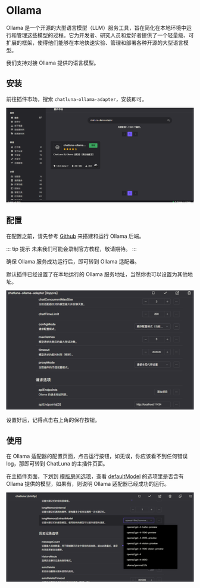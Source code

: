 # Ollama

Ollama 是一个开源的大型语言模型（LLM）服务工具，旨在简化在本地环境中运行和管理这些模型的过程。它为开发者、研究人员和爱好者提供了一个轻量级、可扩展的框架，使得他们能够在本地快速实验、管理和部署各种开源的大型语言模型。

我们支持对接 Ollama 提供的语言模型。

## 安装

前往插件市场，搜索 `chatluna-ollama-adapter`，安装即可。

![ollama](../../public/images/image-14.png)

## 配置

在配置之前，请先参考 [Github](https://github.com/ollama/ollama/tree/main?tab=readme-ov-file) 来搭建和运行 Ollama 后端。

::: tip 提示
未来我们可能会录制官方教程，敬请期待。
:::

确保 Ollama 服务成功运行后，即可转到 Ollama 适配器。

默认插件已经设置了在本地运行的 Ollama 服务地址，当然你也可以设置为其他地址。

![alt text](../../public/images/image-15.png)

设置好后，记得点击右上角的保存按钮。

## 使用

在 Ollama 适配器的配置页面，点击运行按钮，如无误，你应该看不到任何错误 log，那即可转到 ChatLuna 的主插件页面。

在主插件页面，下划到 [模版房间选项](../useful-configurations.md#模版房间选项)，查看 [defaultModel](../useful-configurations.md#defaultmodel) 的选项里是否含有 Ollama 提供的模型，如果有，则说明 Ollama 适配器已经成功的运行。

![alt text](../../public/images/image-16.png)
